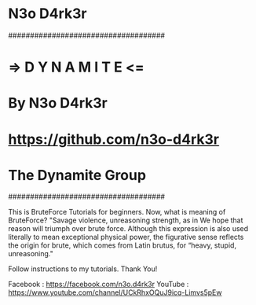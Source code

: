 # N3o D4rk3r
####################################
# => D Y N A M I T E <=              #
# By N3o D4rk3r                #
# https://github.com/n3o-d4rk3r  #
# The Dynamite Group                #
####################################

This is BruteForce Tutorials for beginners. Now, what is meaning of BruteForce? "Savage violence, unreasoning strength, as in We hope that reason will triumph over brute force. Although this expression is also used literally to mean exceptional physical power, the figurative sense reflects the origin for brute, which comes from Latin brutus, for “heavy, stupid, unreasoning."

Follow instructions to my tutorials.
Thank You!

Facebook : https://facebook.com/n3o.d4rk3r                                                                                                                                         YouTube  : https://www.youtube.com/channel/UCkRhxOQuJ9icq-Limvs5pEw
